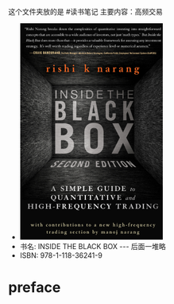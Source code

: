 这个文件夹放的是 #读书笔记
主要内容：高频交易
- ![](cover.png)
- 书名: INSIDE THE BLACK BOX --- 后面一堆略
- ISBN: 978-1-118-36241-9
# preface
